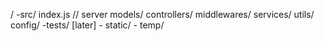 /
       -src/
       index.js // server
       models/
       controllers/
       middlewares/
       services/
       utils/
       config/
       -tests/   [later]
       - static/
       - temp/